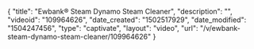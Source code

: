 {
    "title": "Ewbank&reg; Steam Dynamo Steam Cleaner",
    "description": "",
    "videoid": "109964626",
    "date_created": "1502517929",
    "date_modified": "1504247456",
    "type": "captivate",
    "layout": "video",
    "url": "\/v\/ewbank-steam-dynamo-steam-cleaner\/109964626"
}